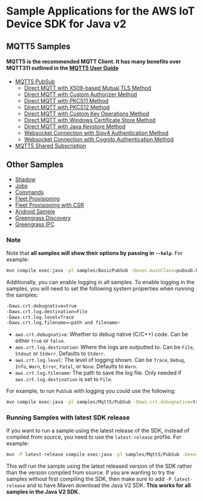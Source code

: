 # Sample Applications for the AWS IoT Device SDK for Java v2

## MQTT5 Samples
#### MQTT5 is the recommended MQTT Client. It has many benefits over MQTT311 outlined in the [MQTT5 User Guide](../documents/MQTT5_Userguide.md)
* [MQTT5 PubSub](./Mqtt5/PubSub/README.md)
    * [Direct MQTT with X509-based Mutual TLS Method](./Mqtt5/PubSub/README.md#direct-mqtt-with-x509-based-mutual-tls-method)
    * [Direct MQTT with Custom Authorizer Method](./Mqtt5/PubSub/README.md#direct-mqtt-with-custom-authorizer-method)
    * [Direct MQTT with PKCS11 Method](./Mqtt5/PubSub/README.md#direct-mqtt-with-pkcs11-method)
    * [Direct MQTT with PKCS12 Method](./Mqtt5/PubSub/README.md#direct-mqtt-with-pkcs12-method)
    * [Direct MQTT with Custom Key Operations Method](./Mqtt5/PubSub/README.md#direct-mqtt-with-custom-key-operation-method)
    * [Direct MQTT with Windows Certificate Store Method](./Mqtt5/PubSub/README.md#direct-mqtt-with-windows-certificate-store-method)
    * [Direct MQTT with Java Keystore Method](./Mqtt5/PubSub/README.md#direct-mqtt-with-java-keystore-method)
    * [Websocket Connection with Sigv4 Authentication Method](./Mqtt5/PubSub/README.md#websocket-connection-with-sigv4-authentication-method)
    * [Websocket Connection with Cognito Authentication Method](./Mqtt5/PubSub/README.md#websocket-connection-with-cognito-authentication-method)
* [MQTT5 Shared Subscription](./Mqtt5/SharedSubscription/README.md)
## Other Samples
* [Shadow](./ShadowSandbox/README.md)
* [Jobs](./JobsSandbox/README.md)
* [Commands](./CommandsSandbox/README.md)
* [Fleet Provisioning](./Provisioning/Basic/README.md)
* [Fleet Provisioning with CSR](./Provisioning/Csr/README.md)
* [Android Sample](./Android/README.md)
* [Greengrass Discovery](./Greengrass/README.md)
* [Greengrass IPC](./GreengrassIPC/README.md)

### Note

Note that **all samples will show their options by passing in `--help`**. For example:

```sh
mvn compile exec:java -pl samples/BasicPubSub -Dexec.mainClass=pubsub.PubSub -Dexec.args='--help'
```

Additionally, you can enable logging in all samples. To enable logging in the samples, you will need to set the following system properties when running the samples:

```sh
-Daws.crt.debugnative=true
-Daws.crt.log.destination=File
-Daws.crt.log.level=Trace
-Daws.crt.log.filename=<path and filename>
```

* `aws.crt.debugnative`: Whether to debug native (C/C++) code. Can be either `true` or `false`.
* `aws.crt.log.destination`: Where the logs are outputted to. Can be `File`, `Stdout` or `Stderr`. Defaults to `Stderr`.
* `aws.crt.log.level`: The level of logging shown. Can be `Trace`, `Debug`, `Info`, `Warn`, `Error`, `Fatal`, or `None`. Defaults to `Warn`.
* `aws.crt.log.filename`: The path to save the log file. Only needed if `aws.crt.log.destination` is set to `File`.

For example, to run `PubSub` with logging you could use the following:

```sh
mvn compile exec:java -pl samples/Mqtt5/PubSub -Daws.crt.debugnative=true -Daws.crt.log.level=Debug -Daws.crt.log.destionation=Stdout -Dexec.mainClass=pubsub.PubSub -Dexec.args='--endpoint <endpoint> --cert <path to cert> --key <path to key> --ca_file <path to ca file>'
```

### Running Samples with latest SDK release

If you want to run a sample using the latest release of the SDK, instead of compiled from source, you need to use the `latest-release` profile. For example:

```sh
mvn -P latest-release compile exec:java -pl samples/Mqtt5/PubSub -Dexec.mainClass=mqtt5.pubsub.PubSub -Dexec.args='--endpoint <endpoint> --cert <path to certificate> --key <path to private key> --ca_file <path to root CA>'
```

This will run the sample using the latest released version of the SDK rather than the version compiled from source. If you are wanting to try the samples without first compiling the SDK, then make sure to add `-P latest-release` and to have Maven download the Java V2 SDK. **This works for all samples in the Java V2 SDK.**
